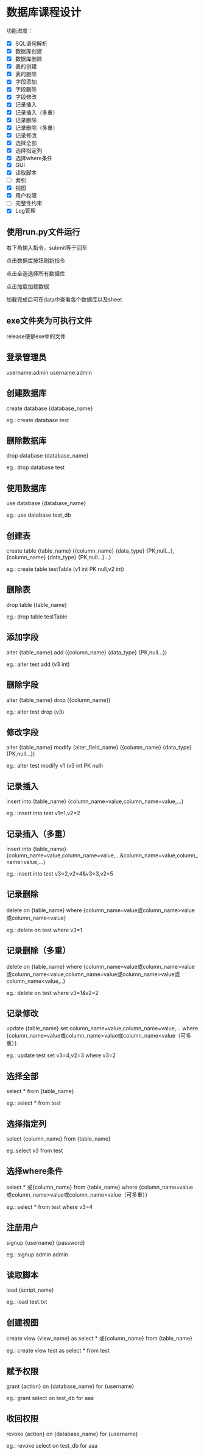 # 数据库课程设计
功能进度：
- [x] SQL语句解析
- [x] 数据库创建
- [x] 数据库删除
- [x] 表的创建
- [x] 表的删除
- [x] 字段添加
- [x] 字段删除
- [x] 字段修改
- [x] 记录插入
- [x] 记录插入（多重）
- [x] 记录删除
- [x] 记录删除（多重）
- [x] 记录修改
- [x] 选择全部
- [x] 选择指定列
- [x] 选择where条件
- [x] GUI
- [x] 读取脚本
- [ ] 索引
- [x] 视图
- [x] 用户权限
- [ ] 完整性约束
- [x] Log管理

## 使用run.py文件运行
右下角输入指令，submit等于回车

点击数据库按钮刷新指令

点击全选选择所有数据库

点击加载加载数据

加载完成后可在data中查看每个数据库以及sheet

## exe文件夹为可执行文件
release便是exe中的文件
## 登录管理员
username:admin
username:admin
## 创建数据库
create database {database_name}

eg.: create database test
## 删除数据库
drop database {database_name}

eg.: drop database test
## 使用数据库
use database {database_name}

eg.: use database test_db
## 创建表
create table {table_name} ({column_name} {data_type} {PK,null...},{column_name} {data_type} {PK,null...}...)

eg.: create table testTable (v1 int PK null,v2 int)
## 删除表
drop table {table_name}

eg.: drop table testTable
## 添加字段
alter {table_name} add ({column_name} {data_type} {PK,null...})

eg.: alter test add (v3 int)
## 删除字段
alter {table_name} drop ({column_name})

eg.: alter test drop (v3)
## 修改字段
alter {table_name} modify {alter_field_name} ({column_name} {data_type} {PK,null...}) 

eg.: alter test modify v1 (v3 int PK null)
## 记录插入
insert into {table_name} {column_name=value,column_name=value,...)

eg.: insert into test v1=1,v2=2
## 记录插入（多重）
insert into {table_name} {column_name=value,column_name=value,...&column_name=value,column_name=value,...)

eg.: insert into test v3=2,v2=4&v3=3,v2=5
## 记录删除
delete on {table_name} where {column_name=value或column_name>value或column_name<value}

eg.: delete on test where v3=1
## 记录删除（多重）
delete on {table_name} where {column_name=value或column_name>value或column_name<value,column_name=value或column_name>value或column_name<value,..}

eg.: delete on test where v3=1&v2=2
## 记录修改
update {table_name} set column_name=value,column_name=value,... where {column_name=value或column_name>value或column_name<value（可多重）}

eg.: update test set v3=4,v2=3 where v3=2
## 选择全部
select * from {table_name}

eg.: select * from test
## 选择指定列
select {column_name} from {table_name}

eg.:select v3 from test
## 选择where条件
select * 或{column_name} from {table_name} where {column_name=value或column_name>value或column_name<value（可多重）}

eg.: select * from test where v3=4

## 注册用户
signup {username} {password}

eg.: signup admin admin

## 读取脚本
load {script_name}

eg.: load test.txt

## 创建视图
create view {view_name} as select * 或{column_name} from {table_name}

eg.: create view test as select * from test


## 赋予权限
grant {action} on {database_name} for {username}

eg.: grant select on test_db for aaa

## 收回权限
revoke {action} on {database_name} for {username}

eg.: revoke select on test_db for aaa
